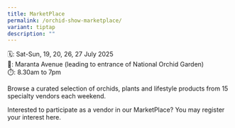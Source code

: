 ```yaml
---
title: MarketPlace
permalink: /orchid-show-marketplace/
variant: tiptap
description: ""
---
```

<p>🗓️: Sat-Sun, 19, 20, 26, 27 July 2025
<br>📍: Maranta Avenue (leading to entrance of National Orchid Garden)
<br>⏱️: 8.30am to 7pm</p>
<p></p>
<p>Browse a curated selection of orchids, plants and lifestyle products from
15 specialty vendors each weekend.</p>
<p>Interested to participate as a vendor in our MarketPlace? You may register
your interest here.</p>
<p></p>
<p><a href="https://sgf.nparks.gov.sg/participate/volunteers/" class="is-full is-right" rel="noopener noreferrer nofollow" target="_blank"><br></a>
</p>